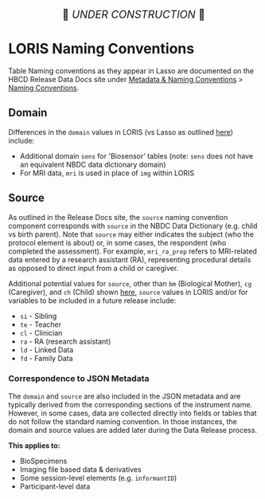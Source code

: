 <p style="text-align: center; font-size: 1.5em;">🚧 <i>UNDER CONSTRUCTION</i> 🚧 </p>

# LORIS Naming Conventions

Table Naming conventions as they appear in Lasso are documented on the HBCD Release Data Docs site under [Metadata & Naming Conventions](https://docs.hbcdstudy.org/latest/access/metadata/) > [Naming Conventions](https://docs.hbcdstudy.org/latest/access/metadata/#naming-conventions).

## Domain

Differences in the `domain` values in LORIS (vs Lasso as outlined [here](https://docs.hbcdstudy.org/latest/access/metadata/#domain-source)) include:

 - Additional domain `sens` for 'Biosensor' tables (note: `sens` does not have an equivalent NBDC data dictionary domain)
 - For MRI data, `mri` is used in place of `img` within LORIS

## Source

As outlined in the Release Docs site, the `source` naming convention component corresponds with `source` in the NBDC Data Dictionary (e.g. child vs birth parent). Note that `source` may either indicates the subject (who the protocol element is about) or, in some cases, the respondent (who completed the assessment). For example, `mri_ra_prep` refers to MRI-related data entered by a research assistant (RA), representing procedural details as opposed to direct input from a child or caregiver.

Additional potential values for `source`, other than `bm` (Biological Mother), `cg` (Caregiver), and `ch` (Child) shown [here](https://docs.hbcdstudy.org/latest/access/metadata/#domain-source), `source` values in LORIS and/or for variables to be included in a future release include:

 - `si` - Sibling
 - `te` - Teacher
 - `cl` - Clinician
 - `ra` - RA (research assistant)
 - `ld` - Linked Data
 - `fd` - Family Data


### Correspondence to JSON Metadata

The `domain` and `source` are also included in the JSON metadata and are typically derived from the corresponding sections of the instrument name. However, in some cases, data are collected directly into fields or tables that do not follow the standard naming convention. In those instances, the domain and source values are added later during the Data Release process.

**This applies to:**

 - BioSpecimens
 - Imaging file based data & derivatives
 - Some session-level elements (e.g. `informantID`)
 - Participant-level data
